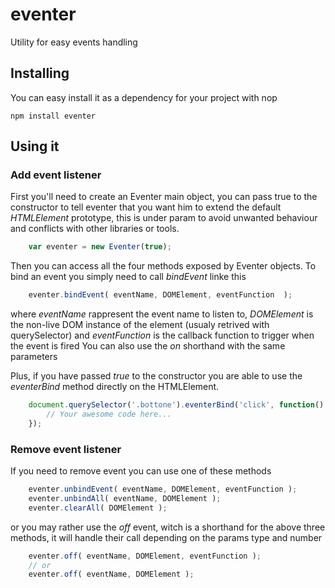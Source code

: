 # eventer
Utility for easy events handling

## Installing
You can easy install it as a dependency for your project with nop

```
npm install eventer
```

## Using it

### Add event listener

First you'll need to create an Eventer main object, you can pass true to the constructor to tell eventer that you want him to extend the default *HTMLElement* prototype, this is under param to avoid unwanted behaviour and conflicts with other libraries or tools.

```javascript
	var eventer = new Eventer(true);
```

Then you can access all the four methods exposed by Eventer objects.
To bind an event you simply need to call *bindEvent* linke this

```javascript
	eventer.bindEvent( eventName, DOMElement, eventFunction  );
```

where *eventName* rappresent the event name to listen to,
*DOMElement* is the non-live DOM instance of the element (usualy retrived with querySelector) and *eventFunction* is the callback function to trigger when the event is fired
You can also use the *on* shorthand with the same parameters

Plus, if you have passed *true* to the constructor you are able to use the *eventerBind* method directly on the HTMLElement.

```javascript
	document.querySelector('.bottone').eventerBind('click', function() {
		// Your awesome code here...
	});
```
### Remove event listener

If you need to remove event you can use one of these methods

```javascript
	eventer.unbindEvent( eventName, DOMElement, eventFunction );
	eventer.unbindAll( eventName, DOMElement );
	eventer.clearAll( DOMElement );
```
or you may rather use the *off* event, witch is a shorthand for the above three methods, it will handle their call depending on the params type and number

```javascript
	eventer.off( eventName, DOMElement, eventFunction );
	// or
	eventer.off( eventName, DOMElement );
```
